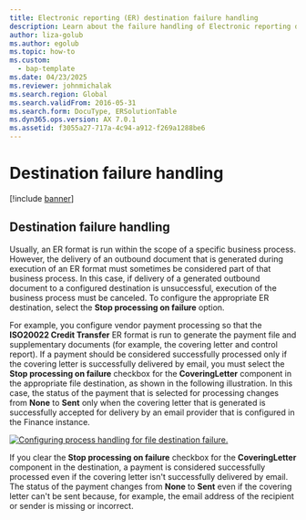 ```yaml
---
title: Electronic reporting (ER) destination failure handling
description: Learn about the failure handling of Electronic reporting destinations.
author: liza-golub
ms.author: egolub
ms.topic: how-to
ms.custom: 
  - bap-template
ms.date: 04/23/2025
ms.reviewer: johnmichalak
ms.search.region: Global
ms.search.validFrom: 2016-05-31
ms.search.form: DocuType, ERSolutionTable
ms.dyn365.ops.version: AX 7.0.1
ms.assetid: f3055a27-717a-4c94-a912-f269a1288be6
---
```


# Destination failure handling

[!include [banner](../includes/banner.md)]

## <a name="DestinationFailure"></a>Destination failure handling

Usually, an ER format is run within the scope of a specific business process. However, the delivery of an outbound document that is generated during execution of an ER format must sometimes be considered part of that business process. In this case, if delivery of a generated outbound document to a configured destination is unsuccessful, execution of the business process must be canceled. To configure the appropriate ER destination, select the **Stop processing on failure** option.

For example, you configure vendor payment processing so that the **ISO20022 Credit Transfer** ER format is run to generate the payment file and supplementary documents (for example, the covering letter and control report). If a payment should be considered successfully processed only if the covering letter is successfully delivered by email, you must select the **Stop processing on failure** checkbox for the **CoveringLetter** component in the appropriate file destination, as shown in the following illustration. In this case, the status of the payment that is selected for processing changes from **None** to **Sent** only when the covering letter that is generated is successfully accepted for delivery by an email provider that is configured in the Finance instance.

[![Configuring process handling for file destination failure.](./media/ER_Destinations-StopProcessingAtDestinationFailure.png)](./media/ER_Destinations-StopProcessingAtDestinationFailure.png)

If you clear the **Stop processing on failure** checkbox for the **CoveringLetter** component in the destination, a payment is considered successfully processed even if the covering letter isn't successfully delivered by email. The status of the payment changes from **None** to **Sent** even if the covering letter can't be sent because, for example, the email address of the recipient or sender is missing or incorrect.
